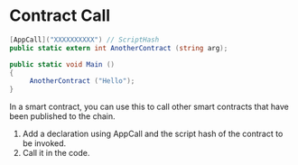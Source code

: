 # Contract Call

```c#
[AppCall]("XXXXXXXXXX") // ScriptHash
public static extern int AnotherContract (string arg);

public static void Main ()
{
     AnotherContract ("Hello");
}
```

In a smart contract, you can use this to call other smart contracts that have been published to the chain. 
1. Add a declaration using AppCall and the script hash of the contract to be invoked.
2. Call it in the code.
